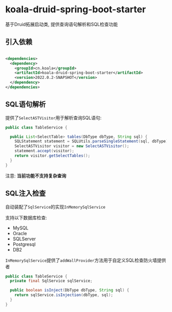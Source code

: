 # koala-druid-spring-boot-starter

基于Druid拓展启动类, 提供查询语句解析和SQL检查功能

## 引入依赖

```xml

<dependencies>
  <dependency>
    <groupId>cn.koala</groupId>
    <artifactId>koala-druid-spring-boot-starter</artifactId>
    <version>2022.0.2-SNAPSHOT</version>
  </dependency>
</dependencies>
```

## SQL语句解析

提供了`SelectASTVisitor`用于解析查询SQL语句:

```java
public class TableService {

  public List<SelectTable> tables(DbType dbType, String sql) {
    SQLStatement statement = SQLUtils.parseSingleStatement(sql, dbType);
    SelectASTVisitor visitor = new SelectASTVisitor();
    statement.accept(visitor);
    return visitor.getSelectTables();
  }
} 
```

注意: **当前功能不支持复杂查询**

## SQL注入检查

自动装配了`SqlService`的实现`InMemorySqlService`

支持以下数据库检查:

- MySQL
- Oracle
- SQLServer
- Postgresql
- DB2

`InMemorySqlService`提供了`addWallProvider`方法用于自定义SQL检查防火墙提供者

```java
public class TableService {
  private final SqlService sqlService;

  public boolean isInject(DbType dbType, String sql) {
    return sqlService.isInjection(dbType, sql);
  }
} 
```